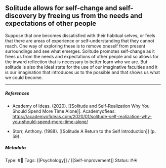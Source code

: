 ## Solitude allows for self-change and self-discovery by freeing us from the needs and expectations of other people # 

Suppose that one becomes dissatisfied with their habitual selves, or feels that there are areas of experience or self-understanding that they cannot reach. One way of exploring these is to remove oneself from present surroundings and see what emerges. Solitude promotes self-change as it frees us from the needs and expectations of other people and so allows for the inward reflection that is necessary to better learn who we are. But solitude is also the ideal state for the use of our imaginative faculties and it is our imagination that introduces us to the possible and that shows us what we could become.

___

##### References

- Academy of Ideas.  (2020). [[Solitude and Self-Realization Why You Should Spend More Time Alone]]. Academyofieas: https://academyofideas.com/2020/01/solitude-self-realization-why-you-should-spend-more-time-alone/

- Storr, Anthony. (1988). [[Solitude A Return to the Self Introduction]] (p. 59). 

##### Metadata

Type: #🔴 
Tags: [[Psychology]] / [[Self-improvement]]
Status: #☀️ 